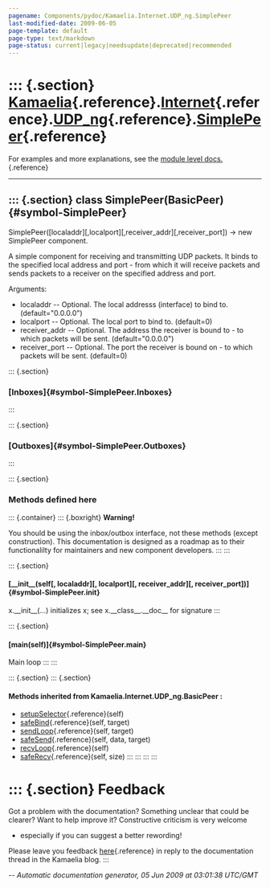 ```yaml
---
pagename: Components/pydoc/Kamaelia.Internet.UDP_ng.SimplePeer
last-modified-date: 2009-06-05
page-template: default
page-type: text/markdown
page-status: current|legacy|needsupdate|deprecated|recommended
---
```

::: {.section}
[Kamaelia](/Components/pydoc/Kamaelia.html){.reference}.[Internet](/Components/pydoc/Kamaelia.Internet.html){.reference}.[UDP\_ng](/Components/pydoc/Kamaelia.Internet.UDP_ng.html){.reference}.[SimplePeer](/Components/pydoc/Kamaelia.Internet.UDP_ng.SimplePeer.html){.reference}
====================================================================================================================================================================================================================================================================================

For examples and more explanations, see the [module level
docs.](/Components/pydoc/Kamaelia.Internet.UDP_ng.html){.reference}

------------------------------------------------------------------------

::: {.section}
class SimplePeer(BasicPeer) {#symbol-SimplePeer}
---------------------------

SimplePeer(\[localaddr\]\[,localport\]\[,receiver\_addr\]\[,receiver\_port\])
-\> new SimplePeer component.

A simple component for receiving and transmitting UDP packets. It binds
to the specified local address and port - from which it will receive
packets and sends packets to a receiver on the specified address and
port.

Arguments:

-   localaddr \-- Optional. The local addresss (interface) to bind to.
    (default=\"0.0.0.0\")
-   localport \-- Optional. The local port to bind to. (default=0)
-   receiver\_addr \-- Optional. The address the receiver is bound to -
    to which packets will be sent. (default=\"0.0.0.0\")
-   receiver\_port \-- Optional. The port the receiver is bound on - to
    which packets will be sent. (default=0)

::: {.section}
### [Inboxes]{#symbol-SimplePeer.Inboxes}
:::

::: {.section}
### [Outboxes]{#symbol-SimplePeer.Outboxes}
:::

::: {.section}
### Methods defined here

::: {.container}
::: {.boxright}
**Warning!**

You should be using the inbox/outbox interface, not these methods
(except construction). This documentation is designed as a roadmap as to
their functionalilty for maintainers and new component developers.
:::
:::

::: {.section}
#### [\_\_init\_\_(self\[, localaddr\]\[, localport\]\[, receiver\_addr\]\[, receiver\_port\])]{#symbol-SimplePeer.__init__}

x.\_\_init\_\_(\...) initializes x; see x.\_\_class\_\_.\_\_doc\_\_ for
signature
:::

::: {.section}
#### [main(self)]{#symbol-SimplePeer.main}

Main loop
:::
:::

::: {.section}
::: {.section}
#### Methods inherited from Kamaelia.Internet.UDP\_ng.BasicPeer :

-   [setupSelector](/Components/pydoc/Kamaelia.Internet.UDP_ng.html#symbol-BasicPeer.setupSelector){.reference}(self)
-   [safeBind](/Components/pydoc/Kamaelia.Internet.UDP_ng.html#symbol-BasicPeer.safeBind){.reference}(self,
    target)
-   [sendLoop](/Components/pydoc/Kamaelia.Internet.UDP_ng.html#symbol-BasicPeer.sendLoop){.reference}(self,
    target)
-   [safeSend](/Components/pydoc/Kamaelia.Internet.UDP_ng.html#symbol-BasicPeer.safeSend){.reference}(self,
    data, target)
-   [recvLoop](/Components/pydoc/Kamaelia.Internet.UDP_ng.html#symbol-BasicPeer.recvLoop){.reference}(self)
-   [safeRecv](/Components/pydoc/Kamaelia.Internet.UDP_ng.html#symbol-BasicPeer.safeRecv){.reference}(self,
    size)
:::
:::
:::
:::

::: {.section}
Feedback
========

Got a problem with the documentation? Something unclear that could be
clearer? Want to help improve it? Constructive criticism is very welcome
- especially if you can suggest a better rewording!

Please leave you feedback
[here](../../../cgi-bin/blog/blog.cgi?rm=viewpost&nodeid=1142023701){.reference}
in reply to the documentation thread in the Kamaelia blog.
:::

*\-- Automatic documentation generator, 05 Jun 2009 at 03:01:38 UTC/GMT*
